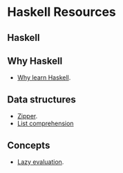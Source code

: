 # Haskell Resources


## Haskell

## Why Haskell
* [Why learn Haskell](http://dirk.rave.org/whyhaskell.html).


## Data structures
* [Zipper](https://wiki.haskell.org/Zipper).
* [List comprehension](https://wiki.haskell.org/List_comprehension)


## Concepts
* [Lazy evaluation](https://wiki.haskell.org/Lazy_evaluation).